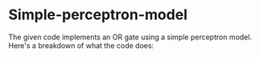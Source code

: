 # Simple-perceptron-model


The given code implements an OR gate using a simple perceptron model. Here's a breakdown of what the code does: